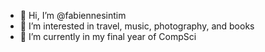 - 👋 Hi, I’m @fabiennesintim
- 👀 I’m interested in travel, music, photography, and books
- 🌱 I’m currently in my final year of CompSci


<!---
fabiennesintim/fabiennesintim is a ✨ special ✨ repository because its `README.md` (this file) appears on your GitHub profile.
You can click the Preview link to take a look at your changes.
--->
